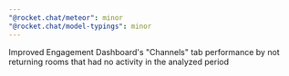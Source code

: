 ```yaml
---
"@rocket.chat/meteor": minor
"@rocket.chat/model-typings": minor
---
```


Improved Engagement Dashboard's "Channels" tab performance by not returning rooms that had no activity in the analyzed period 
